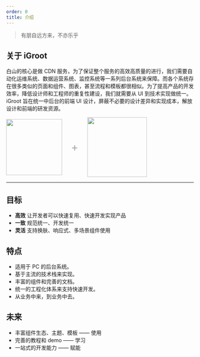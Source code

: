 ```yaml
---
order: 0
title: 介绍
---
```

> 有朋自远方来，不亦乐乎

## 关于 iGroot

白山的核心是做 CDN 服务，为了保证整个服务的高效高质量的进行，我们需要自动化运维系统、数据运营系统、监控系统等一系列后台系统来保障。而各个系统存在很多类似的页面和组件、图表，甚至流程和模板都很相似。为了提高产品的开发效率，降低设计师和工程师的重复性建设，我们就需要从 UI 到技术实现做统一。iGroot 旨在统一中后台的前端 UI 设计，屏蔽不必要的设计差异和实现成本，解放设计和前端的研发资源。

<div class="pic-plus">
  <img width="150" src="http://fe.xxx.com/images/page-logo.png">
  <span>+</span>
  <img width="160" src="http://fe.xxx.com/images/react.png">
</div>

<style>
.pic-plus > * {
  display: inline-block!important;
  vertical-align: middle;
}
.pic-plus span {
  font-size: 30px;
  color: #aaa;
  margin: 0 20px;
}
</style>

---

## 目标
* **高效** 让开发者可以快速复用、快速开发实现产品
* **一致** 规范统一、开发统一
* **灵活** 支持换肤、响应式、多场景组件使用

## 特点
- 适用于 PC 的后台系统。
- 基于主流的技术栈来实现。
- 丰富的组件和完善的文档。
- 统一的工程化体系来支持快速开发。
- 从业务中来，到业务中去。

## 未来
* 丰富组件生态、主题、模板 —— 使用
* 完善的教程和 demo —— 学习
* 一站式的开发能力 —— 赋能
